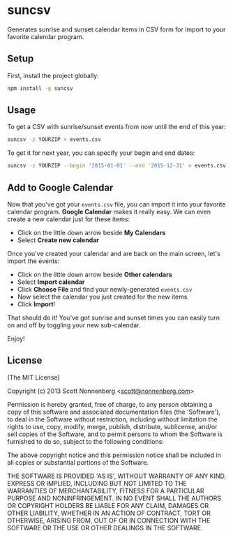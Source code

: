 # suncsv

Generates sunrise and sunset calendar items in CSV form for import to your favorite calendar program.

## Setup

First, install the project globally:

```bash
npm install -g suncsv
```

## Usage

To get a CSV with sunrise/sunset events from now until the end of this year:

```bash
suncsv -z YOURZIP > events.csv
```

To get it for next year, you can specify your begin and end dates:

```bash
suncsv -z YOURZIP --begin '2015-01-01' --end '2015-12-31' > events.csv
```

## Add to Google Calendar

Now that you've got your `events.csv` file, you can import it into your favorite calendar program. __Google Calendar__ makes it really easy. We can even create a new calendar just for these items:

* Click on the little down arrow beside __My Calendars__
* Select __Create new calendar__

Once you've created your calendar and are back on the main screen, let's import the events:

* Click on the little down arrow beside __Other calendars__
* Select __Import calendar__
* Click __Choose File__ and find your newly-generated `events.csv`
* Now select the calendar you just created for the new items
* Click __Import__!

That should do it! You've got sunrise and sunset times you can easily turn on and off by toggling your new sub-calendar.

Enjoy!

## License

(The MIT License)

Copyright (c) 2013 Scott Nonnenberg &lt;scott@nonnenberg.com&gt;

Permission is hereby granted, free of charge, to any person obtaining
a copy of this software and associated documentation files (the
'Software'), to deal in the Software without restriction, including
without limitation the rights to use, copy, modify, merge, publish,
distribute, sublicense, and/or sell copies of the Software, and to
permit persons to whom the Software is furnished to do so, subject to
the following conditions:

The above copyright notice and this permission notice shall be
included in all copies or substantial portions of the Software.

THE SOFTWARE IS PROVIDED 'AS IS', WITHOUT WARRANTY OF ANY KIND,
EXPRESS OR IMPLIED, INCLUDING BUT NOT LIMITED TO THE WARRANTIES OF
MERCHANTABILITY, FITNESS FOR A PARTICULAR PURPOSE AND NONINFRINGEMENT.
IN NO EVENT SHALL THE AUTHORS OR COPYRIGHT HOLDERS BE LIABLE FOR ANY
CLAIM, DAMAGES OR OTHER LIABILITY, WHETHER IN AN ACTION OF CONTRACT,
TORT OR OTHERWISE, ARISING FROM, OUT OF OR IN CONNECTION WITH THE
SOFTWARE OR THE USE OR OTHER DEALINGS IN THE SOFTWARE.
